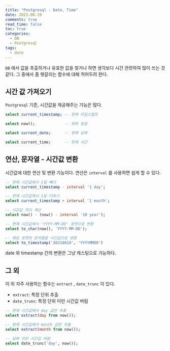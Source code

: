 ```yaml
---
title: "Postgresql - Date, Time"
date: 2021-06-19
comments: true
read_time: false
toc: true
categories:
  - DB
  - Postgresql
tags:
  - date
---
```


`DB` 에서 값을 추출하거나 유효한 값을 찾거나 하면 생각보다 시간 관련하여 많이 쓰는 것 같다. 그 중에서 좀 헷갈리는 함수에 대해 적어두려 한다.

## 시간 값 가져오기

`Postgresql` 기준, 시간값을 제공해주는 기능은 많다.

```sql
select current_timestamp; -- 현재 타임스탬프

select now();             -- 위와 동일

select current_date;      -- 현재 날짜

select current_time;      -- 현재 시간
```

## 연산, 문자열 - 시간값 변환

시간값에 대한 연산 및 변환 기능이다. 연산은 `interval` 를 사용하면 쉽게 할 수 있다.

```sql
-- 현재 시간값에서 1일 빼기 
select current_timestamp - interval '1 day';

-- 현재 시간값에서 1달 더하기
select current_timestamp + interval '1 month';

-- 시간값 끼리 계산
select now() - (now() - interval '10 year');    

-- 현재 시간값에서 'YYYY-MM-DD' 포맷으로 변환
select to_char(now(), 'YYYY-MM-DD');            

-- 해당 포맷의 문자열을 시간값으로 변환
select to_timestamp('20210619', 'YYYYMMDD')
```

date 와 timestamp 간의 변환은 그냥 캐스팅으로 가능하다.

## 그 외

이 외 자주 사용하는 함수는 `extract` , `date_trunc` 이 있다.

- `extract`: 특정 단위 추출
- `date_trunc`: 특정 단위 미만 시간값 버림

```sql
-- 현재 시간값에서 day 값만 추출
select extract(day from now());

-- 현재 시간값에서 month 값만 추출
select extract(month from now());

-- 날짜 미만 시간값 버림
select date_trunc('day', now());
```
